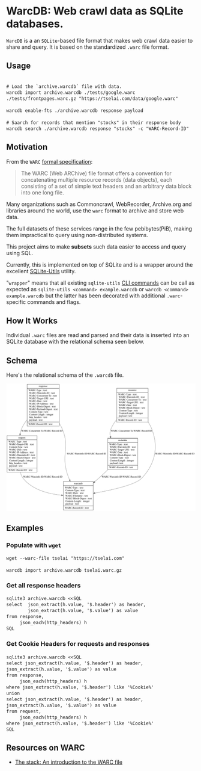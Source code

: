 # WarcDB: Web crawl data as SQLite databases.

`WarcDB` is a an `SQLite`-based file format that makes web crawl data easier to share and query.
It is based on the standardized `.warc` file format.

## Usage

```shell

# Load the `archive.warcdb` file with data.
warcdb import archive.warcdb ./tests/google.warc ./tests/frontpages.warc.gz "https://tselai.com/data/google.warc"

warcdb enable-fts ./archive.warcdb response payload

# Saarch for records that mention "stocks" in their response body
warcdb search ./archive.warcdb response "stocks" -c "WARC-Record-ID"
```

## Motivation

From the `WARC` [formal specification](https://iipc.github.io/warc-specifications/specifications/warc-format/warc-1.1/):

> The WARC (Web ARChive) file format offers a convention for concatenating multiple resource records (data objects),
> each consisting of a set of simple text headers and an arbitrary data block into one long file.

Many organizations such as Commoncrawl, WebRecorder, Archive.org and libraries around the world, use the `warc` format
to archive and store web data.

The full datasets of these services range in the few pebibytes(PiB),
making them impractical to query using non-distributed systems.

This project aims to make **subsets** such data easier to access and query using SQL.

Currently, this is implemented on top of SQLite and is a wrapper around the
excellent [SQLite-Utils](https://sqlite-utils.datasette.io/en/stable/) utility.

"`wrapper`" means that all
existing `sqlite-utils` [CLI commands](https://sqlite-utils.datasette.io/en/stable/cli-reference.html)
can be call as expected as `sqlite-utils <command> example.warcdb` or `warcdb <command> example.warcdb` but the latter
has been decorated with additional `.warc`-specific commands and flags.

## How It Works

Individual `.warc` files are read and parsed and their data is inserted into an SQLite database with the relational schema seen below.

## Schema

Here's the relational schema of the `.warcdb` file.

![WarcDB Schema](schema.png)

## Examples

### Populate with `wget`

```shell
wget --warc-file tselai "https://tselai.com"

warcdb import archive.warcdb tselai.warc.gz
```

### Get all response headers

```shell
sqlite3 archive.warcdb <<SQL
select  json_extract(h.value, '$.header') as header, 
        json_extract(h.value, '$.value') as value
from response,
     json_each(http_headers) h
SQL
```

### Get Cookie Headers for requests and responses
```shell
sqlite3 archive.warcdb <<SQL
select json_extract(h.value, '$.header') as header, json_extract(h.value, '$.value') as value
from response,
     json_each(http_headers) h
where json_extract(h.value, '$.header') like '%Cookie%'
union
select json_extract(h.value, '$.header') as header, json_extract(h.value, '$.value') as value
from request,
     json_each(http_headers) h
where json_extract(h.value, '$.header') like '%Cookie%'
SQL
```


Resources on WARC
----------------

* [The stack: An introduction to the WARC file](https://archive-it.org/blog/post/the-stack-warc-file/)


